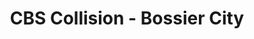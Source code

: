 ---
title: "CBS Collision - Bossier City"
url: /bossier-city/cbs-collision-bossier-city/
shop: Autowerkstatt
---